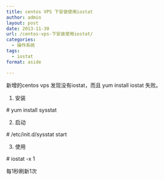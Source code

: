 ```yaml
---
title: centos VPS 下安装使用iostat
author: admin
layout: post
date: 2013-11-30
url: /centos-vps-下安装使用iostat/
categories:
  - 操作系统
tags:
  - iostat
format: aside

---
```

新增的centos vps 发现没有iostat，而且 yum install iostat 失败。

1. 安装

\# yum install sysstat

2. 启动

\# /etc/init.d/sysstat start

3. 使用

\# iostat -x 1

每1秒刷新1次
